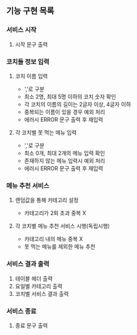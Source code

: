 ## 기능 구현 목록

### 서비스 시작
1. 시작 문구 출력

### 코치들 정보 입력
1. 코치 이름 입력
    - ','로 구분
    - 최소 2명, 최대 5명 이하의 코치 숫자 확인
    - 각 코치의 이름의 길이는 2글자 이상, 4글자 이하
    - 중복되는 이름이 있을 경우 예외 처리
    - 에러시 ERROR 문구 출력 후 재입력

2. 각 코치별 못 먹는 메뉴 입력
    - ','로 구분
    - 최소 0개, 최대 2개의 메뉴 입력 확인
    - 존재하지 않는 메뉴 입력시 예외 처리 
    - 에러시 ERROR 문구 출력 후 재입력

### 메뉴 추천 서비스
1. 랜덤값을 통해 카테고리 설정
    - 카테고리가 2회 초과 중복 X

2. 각 코치별 메뉴 추천 서비스 시행(독립시행)
    - 카테고리 내의 메뉴 중복 X
    - 못 먹는 메뉴를 제외한 메뉴 추천

### 서비스 결과 출력
1. 테이블 헤더 출력
2. 요일별 카테고리 출력
3. 코치별 서비스 결과 출력

### 서비스 종료
1. 종료 문구 출력